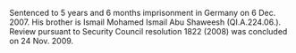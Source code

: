  Sentenced to 5 years and 6 months imprisonment in Germany on 6 Dec. 2007. His 
brother is Ismail Mohamed Ismail Abu Shaweesh (QI.A.224.06.). Review pursuant
to Security Council resolution 1822 (2008) was concluded on 24 Nov. 2009. 
